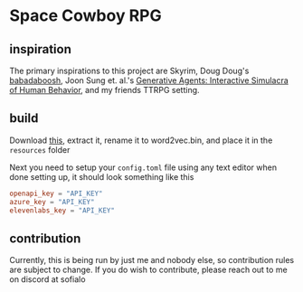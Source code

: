 # Space Cowboy RPG

## inspiration

The primary inspirations to this project are Skyrim, Doug Doug's [babadaboosh](https://github.com/DougDougGithub/Babagaboosh.git), Joon Sung et. al.'s [Generative Agents: Interactive Simulacra of Human Behavior](https://github.com/joonspk-research/generative_agents), and my friends TTRPG setting.

## build

Download [this](https://drive.google.com/file/d/0B7XkCwpI5KDYNlNUTTlSS21pQmM), extract it, rename it to word2vec.bin, and place it in the `resources` folder

Next you need to setup your `config.toml` file using any text editor
when done setting up, it should look something like this

```toml
openapi_key = "API_KEY"
azure_key = "API_KEY"
elevenlabs_key = "API_KEY"
```

## contribution

Currently, this is being run by just me and nobody else, so contribution rules are subject to change. If you do wish to contribute, please reach out to me on discord at sofialo
